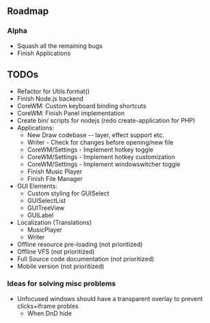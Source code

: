 
## Roadmap

### Alpha
* Squash all the remaining bugs
* Finish Applications

## TODOs
* Refactor for Utils.format()
* Finish Node.js backend
* CoreWM: Custom keyboard binding shortcuts
* CoreWM: Finish Panel implementation
* Create bin/ scripts for nodejs (redo create-application for PHP)
* Applications:
  * New Draw codebase -- layer, effect support etc.
  * Writer - Check for changes before opening/new file
  * CoreWM/Settings - Implement hotkey toggle
  * CoreWM/Settings - Implement hotkey customization
  * CoreWM/Settings - Implement windowswitcher toggle
  * Finish Music Player
  * Finish File Manager
* GUI Elements:
  * Custom styling for GUISelect
  * GUISelectList
  * GUITreeView
  * GUILabel
* Localization (Translations)
  - MusicPlayer
  - Writer
* Offline resource pre-loading (not prioritized)
* Offline VFS (not prioritized)
* Full Source code documentation (not prioritized)
* Mobile version (not prioritized)

### Ideas for solving misc problems
* Unfocused windows should have a transparent overlay to prevent clicks+iframe probles
  * When DnD hide
